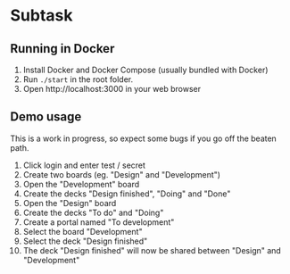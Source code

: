 # Subtask

## Running in Docker
1. Install Docker and Docker Compose (usually bundled with Docker)
2. Run `./start` in the root folder.
3. Open http://localhost:3000 in your web browser

## Demo usage
This is a work in progress, so expect some bugs if you go off the beaten path.

1. Click login and enter test / secret
2. Create two boards (eg. "Design" and "Development")
3. Open the "Development" board
4. Create the decks "Design finished", "Doing" and "Done"
5. Open the "Design" board
6. Create the decks "To do" and "Doing"
7. Create a portal named "To development"
  1. Select the board "Development"
  2. Select the deck "Design finished"
8. The deck "Design finished" will now be shared between "Design" and "Development"

